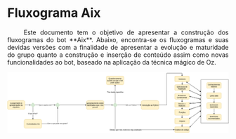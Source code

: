 # Fluxograma Aix

<p align="justify">&emsp;&emsp; Este documento tem o objetivo de apresentar a construção dos fluxogramas do bot **Aix**. Abaixo, encontra-se os fluxogramas e suas devidas versões com a finalidade de apresentar a evolução e maturidade do grupo quanto a construção e inserção de conteúdo assim como novas funcionalidades ao bot, baseado na aplicação da técnica mágico de Oz.</p>

![](../images/fluxograma_Versao_1.0.png)
